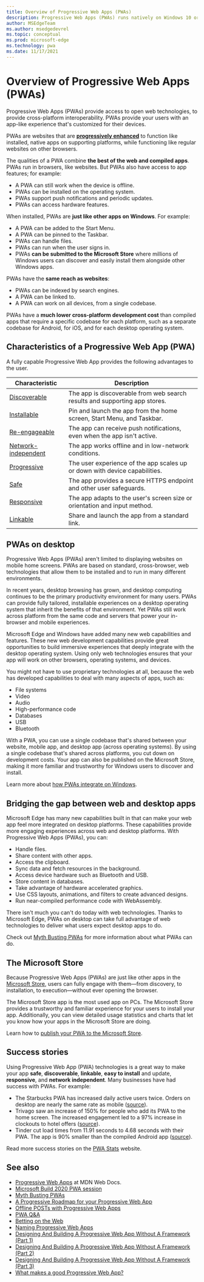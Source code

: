 ```yaml
---
title: Overview of Progressive Web Apps (PWAs)
description: Progressive Web Apps (PWAs) runs natively on Windows 10 or later.  Here's everything you need to know about PWAs, as a web developer.
author: MSEdgeTeam
ms.author: msedgedevrel
ms.topic: conceptual
ms.prod: microsoft-edge
ms.technology: pwa
ms.date: 11/17/2021
---
```

# Overview of Progressive Web Apps (PWAs)

Progressive Web Apps (PWAs) provide access to open web technologies, to provide cross-platform interoperability.  PWAs provide your users with an app-like experience that's customized for their devices.

PWAs are websites that are **[progressively enhanced](https://alistapart.com/article/understandingprogressiveenhancement)** to function like installed, native apps on supporting platforms, while functioning like regular websites on other browsers.

The qualities of a PWA combine **the best of the web and compiled apps**. PWAs run in browsers, like websites.  But PWAs also have access to app features; for example:
*  A PWA can still work when the device is offline.
*  PWAs can be installed on the operating system.
*  PWAs support push notifications and periodic updates.
*  PWAs can access hardware features.

When installed, PWAs are **just like other apps on Windows**.  For example:
*  A PWA can be added to the Start Menu.
*  A PWA can be pinned to the Taskbar.
*  PWAs can handle files.
*  PWAs can run when the user signs in.
*  PWAs **can be submitted to the Microsoft Store** where millions of Windows users can discover and easily install them alongside other Windows apps.

PWAs have the **same reach as websites**:
*  PWAs can be indexed by search engines.
*  A PWA can be linked to.
*  A PWA can work on all devices, from a single codebase.

PWAs have a **much lower cross-platform development cost** than compiled apps that require a specific codebase for each platform, such as a separate codebase for Android, for iOS, and for each desktop operating system.


<!-- ====================================================================== -->
## Characteristics of a Progressive Web App (PWA)

A fully capable Progressive Web App provides the following advantages to the user.

| Characteristic | Description |
| --- | --- |
| [Discoverable](https://developer.mozilla.org/docs/Web/Apps/Progressive/Advantages#Discoverable) | The app is discoverable from web search results and supporting app stores. |
| [Installable](https://developer.mozilla.org/docs/Web/Apps/Progressive/Advantages#Installable) | Pin and launch the app from the home screen, Start Menu, and Taskbar. |
| [Re-engageable](https://developer.mozilla.org/docs/Web/Apps/Progressive/Advantages#Re-engageable) | The app can receive push notifications, even when the app isn't active. |
| [Network-independent](https://developer.mozilla.org/docs/Web/Apps/Progressive/Advantages#Network_independent) | The app works offline and in low-network conditions. |
| [Progressive](https://developer.mozilla.org/docs/Web/Apps/Progressive/Advantages#Progressive) | The user experience of the app scales up or down with device capabilities. |
| [Safe](https://developer.mozilla.org/docs/Web/Apps/Progressive/Advantages#Safe) | The app provides a secure HTTPS endpoint and other user safeguards. |
| [Responsive](https://developer.mozilla.org/Apps/Progressive/Advantages#Responsive) | The app adapts to the user's screen size or orientation and input method. |
| [Linkable](https://developer.mozilla.org/Apps/Progressive/Advantages#Linkable) | Share and launch the app from a standard link. |


<!-- ====================================================================== -->
## PWAs on desktop

Progressive Web Apps (PWAs) aren't limited to displaying websites on mobile home screens. PWAs are based on standard, cross-browser, web technologies that allow them to be installed and to run in many different environments.

In recent years, desktop browsing has grown, and desktop computing continues to be the primary productivity environment for many users.  PWAs can provide fully tailored, installable experiences on a desktop operating system that inherit the benefits of that environment.  Yet PWAs still work across platform from the same code and servers that power your in-browser and mobile experiences.

Microsoft Edge and Windows have added many new web capabilities and features.  These new web development capabilities provide great opportunities to build immersive experiences that deeply integrate with the desktop operating system.  Using only web technologies ensures that your app will work on other browsers, operating systems, and devices.

You might not have to use proprietary technologies at all, because the web has developed capabilities to deal with many aspects of apps, such as:
*  File systems
*  Video
*  Audio
*  High-performance code
*  Databases
*  USB
*  Bluetooth

With a PWA, you can use a single codebase that's shared between your website, mobile app, and desktop app (across operating systems).  By using a single codebase that's shared across platforms, you cut down on development costs.  Your app can also be published on the Microsoft Store, making it more familiar and trustworthy for Windows users to discover and install.

Learn more about [how PWAs integrate on Windows](ux.md).


<!-- ====================================================================== -->
## Bridging the gap between web and desktop apps

Microsoft Edge has many new capabilities built in that can make your web app feel more integrated on desktop platforms.  These capabilities provide more engaging experiences across web and desktop platforms.  With Progressive Web Apps (PWAs), you can:
*   Handle files.
*   Share content with other apps.
*   Access the clipboard.
*   Sync data and fetch resources in the background.
*   Access device hardware such as Bluetooth and USB.
*   Store content in databases.
*   Take advantage of hardware accelerated graphics.
*   Use CSS layouts, animations, and filters to create advanced designs.
*   Run near-compiled performance code with WebAssembly.

There isn't much you can't do today with web technologies.  Thanks to Microsoft Edge, PWAs on desktop can take full advantage of web technologies to deliver what users expect desktop apps to do.

Check out [Myth Busting PWAs](https://www.davrous.com/2019/10/18/myth-busting-pwas-the-new-edge-edition) for more information about what PWAs can do.


<!-- ====================================================================== -->
## The Microsoft Store

Because Progressive Web Apps (PWAs) are just like other apps in the [Microsoft Store](https://www.microsoft.com/store/apps/windows), users can fully engage with them—from discovery, to installation, to execution—without<!-- em dashes--> ever opening the browser.

The Microsoft Store app is the most used app on PCs.  The Microsoft Store provides a trustworthy and familiar experience for your users to install your app.  Additionally, you can view detailed usage statistics and charts that let you know how your apps in the Microsoft Store are doing.

Learn how to [publish your PWA to the Microsoft Store](how-to/microsoft-store.md).


<!-- ====================================================================== -->
## Success stories

Using Progressive Web App (PWA) technologies is a great way to make your app **safe**, **discoverable**, **linkable**, **easy to install** and update, **responsive**, and **network independent**.  Many businesses have had success with PWAs.  For example:

*   The Starbucks PWA has increased daily active users twice.  Orders on desktop are nearly the same rate as mobile ([source](https://twitter.com/davidbrunelle/status/993960071406080000)).
*   Trivago saw an increase of 150% for people who add its PWA to the home screen.  The increased engagement led to a 97% increase in clockouts to hotel offers ([source](https://www.thinkwithgoogle.com/intl/en-gb/marketing-strategies/app-and-mobile/trivago-embrace-progressive-web-apps-as-the-future-of-mobile/)).
*   Tinder cut load times from 11.91 seconds to 4.68 seconds with their PWA.  The app is 90% smaller than the compiled Android app ([source](https://medium.com/@addyosmani/a-tinder-progressive-web-app-performance-case-study-78919d98ece0)).

Read more success stories on the [PWA Stats](https://www.pwastats.com/) website.


<!-- ====================================================================== -->
## See also

*  [Progressive Web Apps](https://developer.mozilla.org/Apps/Progressive) at MDN Web Docs.
*  [Microsoft Build 2020 PWA session](https://www.youtube.com/watch?v=y4p_QHZtMKM)
*  [Myth Busting PWAs](https://www.davrous.com/2019/10/18/myth-busting-pwas-the-new-edge-edition)
*  [A Progressive Roadmap for your Progressive Web App](https://cloudfour.com/thinks/a-progressive-roadmap-for-your-progressive-web-app)
*  [Offline POSTs with Progressive Web Apps](https://medium.com/web-on-the-edge/offline-posts-with-progressive-web-apps-fc2dc4ad895)
*  [PWA Q&A](https://www.aaron-gustafson.com/notebook/pwa-qa)
*  [Betting on the Web](https://joreteg.com/blog/betting-on-the-web)
*  [Naming Progressive Web Apps](https://fberriman.com/2017/06/26/naming-progressive-web-apps)
*  [Designing And Building A Progressive Web App Without A Framework (Part 1)](https://www.smashingmagazine.com/2019/07/progressive-web-application-pwa-framework-part-1)
*  [Designing And Building A Progressive Web App Without A Framework (Part 2)](https://www.smashingmagazine.com/2019/07/progressive-web-application-pwa-framework-part-2)
*  [Designing And Building A Progressive Web App Without A Framework (Part 3)](https://www.smashingmagazine.com/2019/07/progressive-web-application-pwa-framework-part-3)
*  [What makes a good Progressive Web App?](https://web.dev/pwa-checklist)

